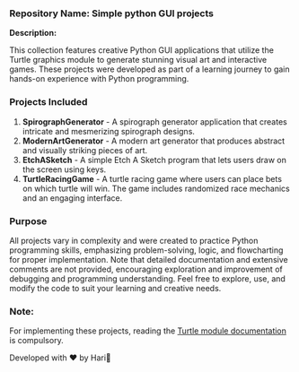 ### Repository Name: **Simple python GUI projects**

**Description:**

This collection features creative Python GUI applications that utilize the Turtle graphics module to generate stunning visual art and interactive games. These projects were developed as part of a learning journey to gain hands-on experience with Python programming.


### Projects Included

1. **SpirographGenerator** - A spirograph generator application that creates intricate and mesmerizing spirograph designs.
2. **ModernArtGenerator** - A modern art generator that produces abstract and visually striking pieces of art. 
3. **EtchASketch** - A simple Etch A Sketch program that lets users draw on the screen using keys.
4. **TurtleRacingGame** - A turtle racing game where users can place bets on which turtle will win. The game includes randomized race mechanics and an engaging interface.

### Purpose

All projects vary in complexity and were created to practice Python programming skills, emphasizing problem-solving, logic, and flowcharting for proper implementation. Note that detailed documentation and extensive comments are not provided, encouraging exploration and improvement of debugging and programming understanding. Feel free to explore, use, and modify the code to suit your learning and creative needs.

### Note:
For implementing these projects, reading the [Turtle module documentation](https://docs.python.org/3/library/turtle.html) is compulsory.

Developed with ❤️ by Hari💫
